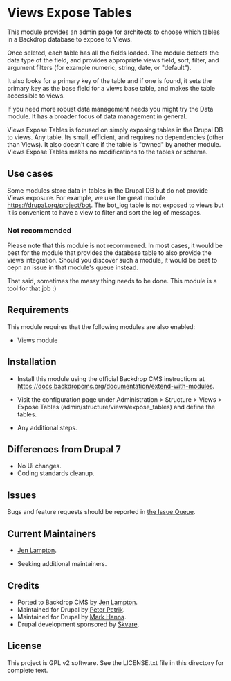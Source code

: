 Views Expose Tables
===================

This module provides an admin page for architects to choose which tables in a
Backdrop database to expose to Views.

Once seleted, each table has all the fields loaded. The module
detects the data type of the field, and provides appropriate views field, sort,
filter, and argument filters (for example numeric, string, date, or "default").

It also looks for a primary key of the table and if one is found, it sets the
primary key as the base field for a views base table, and makes the table
accessible to views.

If you need more robust data management needs you might try the
Data module. It has a broader focus of data management in general.

Views Expose Tables is focused on simply exposing tables in the Drupal DB to
views. Any table. Its small, efficient, and requires no dependencies (other
than Views). It also doesn't care if the table is "owned" by another module.
Views Expose Tables makes no modifications to the tables or schema.

## Use cases

Some modules store data in tables in the Drupal DB but do not provide Views
exposure. For example, we use the great module https://drupal.org/project/bot.
The bot_log table is not exposed to views but it is convenient to have a view
to filter and sort the log of messages.

### Not recommended

Please note that this module is not recommened. In most cases, it would be best
for the module that provides the database table to also provide the views
integration. Should you discover such a module, it would be best to oepn an
issue in that module's queue instead.

That said, sometimes the messy thing needs to be done. This module is a tool for
that job :)


Requirements <!-- Do not include this section if there are no requirements. -->
------------

This module requires that the following modules are also enabled:

 * Views module


Installation <!-- This section is required. -->
------------

- Install this module using the official Backdrop CMS instructions at
  https://docs.backdropcms.org/documentation/extend-with-modules.

- Visit the configuration page under Administration > Structure > Views >
  Expose Tables (admin/structure/views/expose_tables) and define the tables.

- Any additional steps.


Differences from Drupal 7 <!-- Do not include if there are no differences. -->
-------------------------

- No Ui changes.
- Coding standards cleanup.


Issues <!-- This section is required. -->
------

Bugs and feature requests should be reported in [the Issue Queue](https://github.com/backdrop-contrib/views_expose_tables/issues).


Current Maintainers <!-- This section is required. -->
-------------------

- [Jen Lampton](https://github.com/jenlampton).
<!-- You may also wish to add: -->
- Seeking additional maintainers.


Credits <!-- This section is required. -->
-------

- Ported to Backdrop CMS by [Jen Lampton](https://github.com/jenlampton).
- Maintained for Drupal by [Peter Petrik](https://www.drupal.org/u/slovak).
- Maintained for Drupal by [Mark Hanna](https://www.drupal.org/u/markusa).
- Drupal development sponsored by [Skvare](https://www.drupal.org/skvare).


License <!-- This section is required. -->
-------

This project is GPL v2 software.
See the LICENSE.txt file in this directory for complete text.

<!-- If your project includes other libraries that are licensed in a way that is
compatible with GPL v2, you can list that here too, for example: `Foo library is
licensed under the MIT license.` -->
